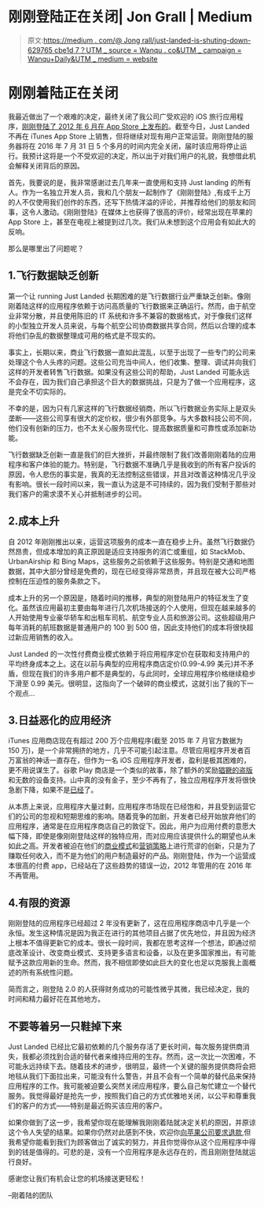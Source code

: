 # 刚刚登陆正在关闭| Jon Grall | Medium

> 原文:[https://medium . com/@ Jong rall/just-landed-is-shuting-down-629765 cbe1d 7？UTM _ source = Wanqu . co&UTM _ campaign = Wanqu+Daily&UTM _ medium = website](https://medium.com/@jongrall/just-landed-is-shutting-down-629765cbe1d7?utm_source=wanqu.co&utm_campaign=Wanqu+Daily&utm_medium=website)



# 刚刚着陆正在关闭

我最近做出了一个艰难的决定，最终关闭了我公司广受欢迎的 iOS 旅行应用程序，[刚刚登陆了 2012 年 6 月在 App Store 上发布的](http://www.getjustlanded.com)。截至今日，Just Landed 不再在 iTunes App Store 上销售，但将继续对现有用户正常运营。刚刚登陆的服务器将在 2016 年 7 月 31 日 5 个多月的时间内完全关闭，届时该应用将停止运行。我预计这将是一个不受欢迎的决定，所以出于对我们用户的礼貌，我想借此机会解释关闭背后的原因。

首先，我要说的是，我非常感谢过去几年来一直使用和支持 Just landing 的所有人。作为一名独立开发人员，我和几个朋友一起制作了《刚刚登陆》,有成千上万的人不仅使用我们创作的东西，还写下热情洋溢的评论，并推荐给他们的朋友和同事，这令人激动。《刚刚登陆》在媒体上也获得了很高的评价，经常出现在苹果的 App Store 上，甚至在电视上被提到过几次。我们从未想到这个应用会有如此大的反响。

那么是哪里出了问题呢？

## 1.飞行数据缺乏创新

第一个让 running Just Landed 长期困难的是飞行数据行业严重缺乏创新。像刚刚着陆这样的应用程序依赖于访问高质量的飞行数据来正确运行。然而，由于航空业非常分散，并且使用陈旧的 IT 系统和许多不兼容的数据格式，对于像我们这样的小型独立开发人员来说，与每个航空公司协商数据共享合同，然后以合理的成本将他们杂乱的数据整理成可用的格式是不现实的。

事实上，长期以来，商业飞行数据一直如此混乱，以至于出现了一些专门的公司来处理这个令人头疼的问题。这些公司充当中间人，他们收集、整理、调试并向我们这样的开发者转售飞行数据。如果没有这些公司的帮助，Just Landed 可能永远不会存在，因为我们自己承担这个巨大的数据挑战，只是为了做一个应用程序，这是完全不切实际的。

不幸的是，因为只有几家这样的飞行数据经销商，所以飞行数据业务实际上是双头垄断——这些公司享有很大的定价权，很少有外部竞争。与大多数科技公司不同，他们没有创新的压力，也不太关心服务现代化、提高数据质量和可靠性或添加新功能。

飞行数据缺乏创新一直是我们的巨大挫折，并最终限制了我们改善刚刚着陆的应用程序和客户体验的能力。特别是，飞行数据不准确几乎是我收到的所有客户投诉的原因，令人悲伤的事实是，我真的无法控制这些错误，并且对改善这种情况几乎没有影响。很长一段时间以来，我一直认为这是不可持续的，因为我们受制于那些对我们客户的需求漠不关心并抵制进步的公司。

## 2.成本上升

自 2012 年刚刚推出以来，运营这项服务的成本一直在稳步上升。虽然飞行数据仍然昂贵，但成本增加的真正原因是适应支持服务的消亡或重组，如 StackMob、UrbanAirship 和 Bing Maps，这些服务之前依赖于这些服务。特别是交通和地图数据，其中大部分曾经是免费的，现在已经变得非常昂贵，并且现在被大公司严格控制在压迫性的服务条款之下。

成本上升的另一个原因是，随着时间的推移，典型的刚登陆用户的特征发生了变化。虽然该应用最初主要由每年进行几次机场接送的个人使用，但现在越来越多的人开始使用专业豪华轿车和出租车司机、航空专业人员和旅游公司。这些超级用户每年消耗的航班数据是普通用户的 100 到 500 倍，因此支持他们的成本将很快超过新应用销售的收入。

Just Landed 的一次性付费商业模式依赖于将应用程序定价在获取和支持用户的平均终身成本之上。这在以前与典型的应用程序商店定价(0.99-4.99 美元)并不矛盾，但现在我们的许多用户都不是典型的，与此同时，全球应用程序价格继续稳步下滑至 0.99 美元。很明显，这指向了一个破碎的商业模式，这就引出了我的下一个观点…

## 3.日益恶化的应用经济

iTunes 应用商店现在有超过 200 万个应用程序(截至 2015 年 7 月官方数据为 150 万)，是一个非常拥挤的地方，几乎不可能引起注意。尽管应用程序开发者百万富翁的神话一直存在，但作为一名 iOS 应用程序开发者，盈利是极其困难的，更不用说谋生了。谷歌 Play 商店是一个类似的故事，除了额外的奖励[猖獗的盗版](http://venturebeat.com/2015/01/05/monument-valley-developer-only-5-of-android-installs-were-paid-for/)和无数的设备支持。山中真的没有金子，至少不再有了，独立应用程序开发将很快急剧下降，如果不是[已经](/swlh/mobile-app-developers-are-suffering-a5636c57d576)了。

从本质上来说，应用程序大量过剩，应用程序市场现在已经饱和，并且受到运营它们的公司的忽视和短期思维的影响。随着竞争的加剧，开发者已经开始放弃他们的应用程序，通常是在应用程序商店自己的敦促下。因此，用户为应用付费的意愿大幅下降，即使是像刚刚登陆这样的独特应用，而对应用应该提供什么的期望也从未如此之高。开发者被迫在他们的[商业模式](http://info.localytics.com/blog/app-monetization-6-bankable-business-models-that-help-mobile-apps-make-money)和[营销策略](http://www.apptamin.com/blog/app-marketing-strategy/)上进行荒谬的创新，只是为了赚取任何收入，而不是为他们的用户制造最好的产品。刚刚登陆，作为一个运营成本很高的付费 app，已经站在了这些趋势的错误一边，2012 年管用的在 2016 年不再管用。

## 4.有限的资源

刚刚登陆的应用程序已经超过 2 年没有更新了，这在应用程序商店中几乎是一个永恒。发生这种情况是因为我正在进行的其他项目占据了优先地位，并且因为经济上根本不值得更新它的成本。很长一段时间，我都在思考这样一个想法，即通过彻底改革设计、改变商业模式、支持更多语言和设备，以及在更多国家推出，有可能赋予这款应用新的生命。然而，我不相信即使如此巨大的变化也足以克服我上面概述的所有系统性问题。

简而言之，刚登陆 2.0 的人获得财务成功的可能性微乎其微，我已经决定，我的时间和精力最好花在其他地方。



## 不要等着另一只鞋掉下来

Just Landed 已经比它最初依赖的几个服务存活了更长时间，每次服务提供商消失，我都必须找到合适的替代者来维持应用的生存。然而，这一次比一次困难，不可能永远持续下去。随着技术的进步，很明显，最终一个关键的服务提供商将会把地毯从我们下面拉出来，可能没有什么警告，并且不会有一个简单的替代品来保持应用程序的工作。我可能被迫要么突然关闭应用程序，要么自己匆忙建立一个替代服务。我觉得最好是抢先一步，按照我们自己的方式优雅地关闭，以公平和尊重我们的客户的方式——特别是最近购买该应用的客户。

如果你做到了这一步，我希望你现在能理解我刚刚着陆就决定关机的原因，并原谅这个令人失望的结果。如果你仍然对此感到不快，欢迎你[向苹果公司要求退款](http://www.imore.com/how-to-get-refund-itunes-app-store),但我希望你能看到我们为顾客做出了诚实的努力，并且你觉得你从这个应用程序中得到的钱是值得的。可悲的是，没有一个应用程序是永远存在的，而且刚刚登陆就运行良好。

感谢您让我们有机会让您的机场接送更轻松！

–刚着陆的团队